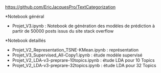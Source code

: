 https://github.com/EricJacquesPro/TextCategorization

*Notebook général
- Projet_V3.ipynb 				: Notebook de génération des modèles de prédiction à partir de 50000 posts issus du site stack overflow

*Notebook detaillés
- Projet_V2_Representation_TSNE-KMean.ipynb	: représentation
- Projet_V3_Supervised_All-Copy1.ipynb		: étude modèle supervisé
- Projet_V2_LDA-v3-preprare-10topics.ipynb	: étude LDA pour 10 Topics
- Projet_V2_LDA-v3-preprare-32topics.ipynb	: étude LDA pour 32 Topics